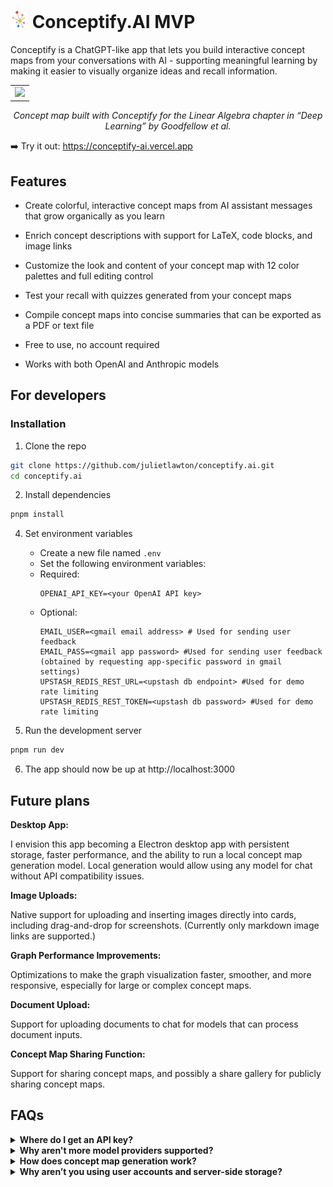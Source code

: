 # <img src="https://github.com/julietlawton/conceptify.ai/blob/ae13723033846ed6a7eff220a6d7dd22fceafc9a/public/appicon.png" alt="Conceptify Icon" width="28"/> Conceptify.AI MVP
Conceptify is a ChatGPT-like app that lets you build interactive concept maps from your conversations with AI - supporting meaningful learning by making it easier to visually organize ideas and recall information.

<table align="center"><tr><td>
    <img width="1000" src="https://github.com/user-attachments/assets/2066aef1-80cd-4d64-b45e-1dc98394c655"
 />
</td></tr></table>
<p align="center">
  <i>Concept map built with Conceptify for the Linear Algebra chapter in “Deep Learning” by Goodfellow et al.</i>
</p>

➡️ Try it out: https://conceptify-ai.vercel.app
  
## Features

- Create colorful, interactive concept maps from AI assistant messages that grow organically as you learn

- Enrich concept descriptions with support for LaTeX, code blocks, and image links

- Customize the look and content of your concept map with 12 color palettes and full editing control

- Test your recall with quizzes generated from your concept maps

- Compile concept maps into concise summaries that can be exported as a PDF or text file

- Free to use, no account required

- Works with both OpenAI and Anthropic models

## For developers
### Installation
1. Clone the repo
```bash
git clone https://github.com/julietlawton/conceptify.ai.git
cd conceptify.ai
```
2. Install dependencies
```bash
pnpm install
```
4. Set environment variables
   - Create a new file named `.env`
   - Set the following environment variables:
   - Required:
     ```env
     OPENAI_API_KEY=<your OpenAI API key>
     ```
   - Optional:
     ```env
     EMAIL_USER=<gmail email address> # Used for sending user feedback
     EMAIL_PASS=<gmail app password> #Used for sending user feedback (obtained by requesting app-specific password in gmail settings)
     UPSTASH_REDIS_REST_URL=<upstash db endpoint> #Used for demo rate limiting
     UPSTASH_REDIS_REST_TOKEN=<upstash db password> #Used for demo rate limiting
     ```

5. Run the development server
```bash
pnpm run dev
```
6. The app should now be up at http://localhost:3000

## Future plans
**Desktop App:** 

I envision this app becoming a Electron desktop app with persistent storage, faster performance, and the ability to run a local concept map generation model. Local generation would allow using any model for chat without API compatibility issues.

**Image Uploads:**

Native support for uploading and inserting images directly into cards, including drag-and-drop for screenshots. (Currently only markdown image links are supported.)

**Graph Performance Improvements:**

Optimizations to make the graph visualization faster, smoother, and more responsive, especially for large or complex concept maps.

**Document Upload:**
  
Support for uploading documents to chat for models that can process document inputs.

**Concept Map Sharing Function:**

Support for sharing concept maps, and possibly a share gallery for publicly sharing concept maps.

## FAQs
<details>
  <summary><strong>Where do I get an API key?</strong> </summary>
    <br>
    <p> You can get an API key from OpenAI at https://platform.openai.com or from Anthropic at https://console.anthropic.com. Both providers offer a pay-as-you go pricing. </p>
</details>

<details>  
  <summary><strong>Why aren't more model providers supported?</strong></summary>  
  <br>  
  <p>Currently, only OpenAI and Anthropic are supported due to inconsistent concept generation by other models. OpenAI is the recommended provider for this app, as Claude occasionally produces graphs that violate the object generation schema. I have not observed this issue with GPT-4o.</p>  
  <p>As this project evolves into a desktop app, I plan to integrate a custom model for graph generation that would run locally. This would allow you to use any model provider supported by the Vercel AI SDK for chat.</p>
</details>

<details>
  <summary><strong>How does concept map generation work?</strong></summary>
  <br>
  <p>
    Conceptify uses the <a href="https://sdk.vercel.ai/docs/reference/ai-sdk-core/generate-object">generateObject</a> API from the Vercel AI SDK, which allows you to define a structured object schema and pass it along with the prompt. The model is then constrained to return a response that matches this schema.
  </p>
  <p>
    For concept map generation, the app sends the assistant message along with the current concept map. The model is prompted to extract new concepts from the message and intelligently connect them to existing nodes in the concept map.
  </p>
</details>

<details>
  <summary><strong>Why aren’t you using user accounts and server-side storage?</strong></summary>
    <br>
    <p>
    To keep the app completely free to use and maintain, I chose not to support user accounts or server-side storage in the MVP. Instead, all data is stored locally in your browser. There is a minimal backend for demo rate-limiting, but it's small enough to stay within free usage tiers.  
    <br><br>
    In the future, I plan to turn the app into a standalone desktop app with persistent local storage — eliminating the need for accounts or cloud backend.
    </p>
</details>
